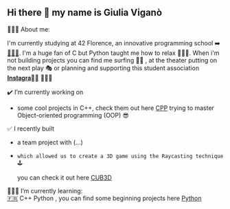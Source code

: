 ## Hi there 👋 my name is Giulia Viganò

  🙇🏽‍♀️​ About me:

  I'm currently studying at 42 Florence, an innovative programming school ➡️ [​👩🏽‍💻​](https://42firenze.it/).
  I'm a huge fan of C but Python taught me how to relax 🧘🏽‍♀️​. When i'm not building projects you can find me
  surfing 🏄‍♀️​ , at the theater putting on the next play 🎭​ or planning and supporting this student association [𝐈𝐧𝐬𝐭𝐚𝐠𝐫𝐚𝐦𝅾]() 🙋🏽‍♀️​
  
  ✔️​ I’m currently working on
  
  - some cool projects in C++, check them out here [CPP](https://github.com/jollagit/42Projects/tree/main/CPP%2B%2B)
    trying to master Object-oriented programming (OOP) 😎​
    
   ✅​ I recently built
-   a team project with (...)
-     which allowed us to create a 3D game using the Raycasting technique 🕹️​

  you can check it out here [CUB3D](https://github.com/jollagit/42Projects/tree/main/CUB3D)


👩🏽‍🏫​ I’m currently learning:  
[🇫🇷](https://it.duolingo.com/learn)
C++
Python , you can find some beginning projects here [Python](https://github.com/jollagit/42Projects/tree/main/discovery_piscine)
